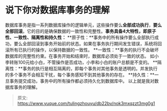 # 说下你对数据库事务的理解

数据库事务是指一系列数据库操作的逻辑单元，这些操作要么**全部成功执行**，**要么全部回滚**。它的目的是确保数据的一致性和完整性。**事务具备4大特性，即原子性、一致性、隔离性和持久性：**
**原子性：**事务中的所有操作要么全部执行成功，要么全部回滚到事务开始前的状态。如果在事务执行期间发生错误，系统将回滚所有已执行的操作，以保持数据的一致性。
**一致性：**事务的执行不会破坏数据库的完整性约束。在事务开始和结束时，数据库必须处于一致的状态。 
如小李转账100元给小白，不管操作是否成功，小李和小白的账户总额是不变的。 
**隔离性：**事务的执行是相互隔离的，即每个事务对其他事务是透明的。并发执行的多个事务不会相互干扰，每个事务感知不到其他事务的存在。
**持久性：**一旦事务提交成功，事务中的所有操作都必须持久化到数据库中。
以上就是我对数据库事务的理解。


> 原文: <https://www.yuque.com/tulingzhouyu/db22bv/nok3mxqzzt3mg0g1>